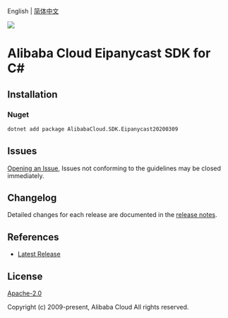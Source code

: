 English | [简体中文](README-CN.md)

![](https://aliyunsdk-pages.alicdn.com/icons/AlibabaCloud.svg)

# Alibaba Cloud Eipanycast SDK for C#

## Installation

### Nuget

```bash
dotnet add package AlibabaCloud.SDK.Eipanycast20200309
```

## Issues

[Opening an Issue](https://github.com/aliyun/alibabacloud-csharp-sdk/issues/new), Issues not conforming to the guidelines may be closed immediately.

## Changelog

Detailed changes for each release are documented in the [release notes](./ChangeLog.md).

## References

* [Latest Release](https://github.com/aliyun/alibabacloud-csharp-sdk/)

## License

[Apache-2.0](http://www.apache.org/licenses/LICENSE-2.0)

Copyright (c) 2009-present, Alibaba Cloud All rights reserved.

